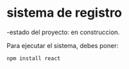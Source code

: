 <h1>sistema de registro</h1>

-estado del proyecto: en construccion.

Para ejecutar el sistema, debes poner:

```npm install react```
